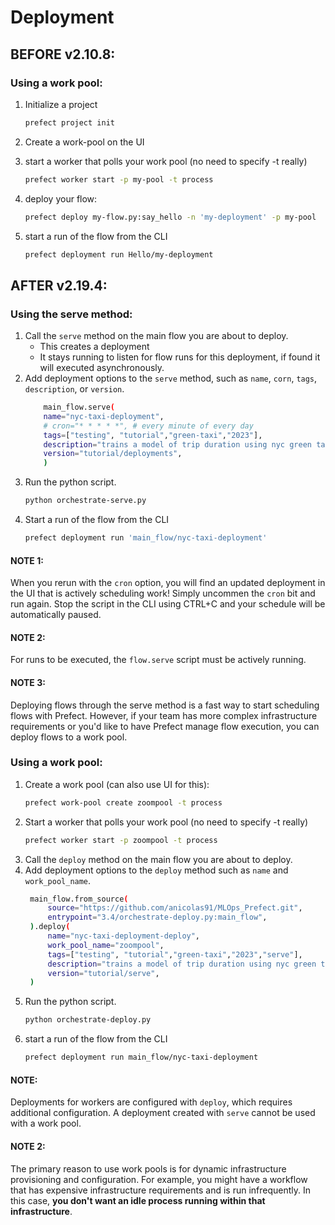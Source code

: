 # Deployment

## BEFORE v2.10.8:

### Using a work pool:
1. Initialize a project
    ```bash
    prefect project init
    ```

2. Create a work-pool on the UI
   
3. start a worker that polls your work pool (no need to specify -t really)
    ```bash
    prefect worker start -p my-pool -t process
    ```
4. deploy your flow:
    ```bash
    prefect deploy my-flow.py:say_hello -n 'my-deployment' -p my-pool
    ```
5. start a run of the flow from the CLI
   ```bash
   prefect deployment run Hello/my-deployment
   ```

## AFTER v2.19.4:
### Using the serve method:
1. Call the `serve` method on the main flow you are about to deploy.
   - This creates a deployment
   - It stays running to listen for flow runs for this deployment, if found it will executed asynchronously.
2. Add deployment options to the `serve` method, such as `name`, `corn`, `tags`, `description`, or `version`.
    ```bash
        main_flow.serve(
        name="nyc-taxi-deployment",
        # cron="* * * * *", # every minute of every day
        tags=["testing", "tutorial","green-taxi","2023"],
        description="trains a model of trip duration using nyc green taxi 2023 data",
        version="tutorial/deployments",
        )
    ```
3. Run the python script.
   ```bash
   python orchestrate-serve.py
   ```
4. Start a run of the flow from the CLI
   ```bash
   prefect deployment run 'main_flow/nyc-taxi-deployment'
   ```

#### NOTE 1:
When you rerun with the `cron` option, you will find an updated deployment in the UI that is actively scheduling work! 
Simply uncommen the `cron` bit and run again.
Stop the script in the CLI using CTRL+C and your schedule will be automatically paused.

#### NOTE 2: 
For runs to be executed, the `flow.serve` script must be actively running.

#### NOTE 3: 
Deploying flows through the serve method is a fast way to start scheduling flows with Prefect. However, if your team has more complex infrastructure requirements or you'd like to have Prefect manage flow execution, you can deploy flows to a work pool.

### Using a work pool:

1. Create a work pool (can also use UI for this):
   ```bash
   prefect work-pool create zoompool -t process
   ```
2. Start a worker that polls your work pool (no need to specify -t really)
   ```bash
   prefect worker start -p zoompool -t process
   ```
3. Call the `deploy` method on the main flow you are about to deploy.
4. Add deployment options to the `deploy` method such as `name` and `work_pool_name`.
   ```bash
    main_flow.from_source(
        source="https://github.com/anicolas91/MLOps_Prefect.git",
        entrypoint="3.4/orchestrate-deploy.py:main_flow",
    ).deploy(
        name="nyc-taxi-deployment-deploy",
        work_pool_name="zoompool",
        tags=["testing", "tutorial","green-taxi","2023","serve"],
        description="trains a model of trip duration using nyc green taxi 2023",
        version="tutorial/serve",
    )
    ```
5. Run the python script.
   ```bash
   python orchestrate-deploy.py
   ```
6. start a run of the flow from the CLI
   ```bash
   prefect deployment run main_flow/nyc-taxi-deployment
   ```

#### NOTE:
Deployments for workers are configured with `deploy`, which requires additional configuration. A deployment created with `serve` cannot be used with a work pool.

#### NOTE 2:
The primary reason to use work pools is for dynamic infrastructure provisioning and configuration. For example, you might have a workflow that has expensive infrastructure requirements and is run infrequently. In this case, **you don't want an idle process running within that infrastructure**.
   